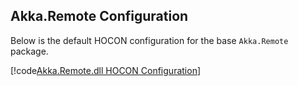 ## Akka.Remote Configuration
Below is the default HOCON configuration for the base `Akka.Remote` package.

[!code[Akka.Remote.dll HOCON Configuration](../../../src/core/Akka.Remote/Configuration/Remote.conf)]